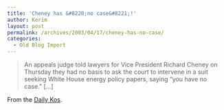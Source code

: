 ```yaml
---
title: 'Cheney has &#8220;no case&#8221;!'
author: Kerim
layout: post
permalink: /archives/2003/04/17/cheney-has-no-case/
categories:
  - Old Blog Import
---
```


>   An appeals judge told lawyers for Vice President Richard Cheney on Thursday they had no basis to ask the court to intervene in a suit seeking White House energy policy papers, saying &#8220;you have no case.&#8221; [&#8230;]


From the <a href="http://www.dailykos.com/archives/002395.html" onclick="_gaq.push(['_trackEvent', 'outbound-article', 'http://www.dailykos.com/archives/002395.html', 'Daily Kos']);" >Daily Kos</a>.

